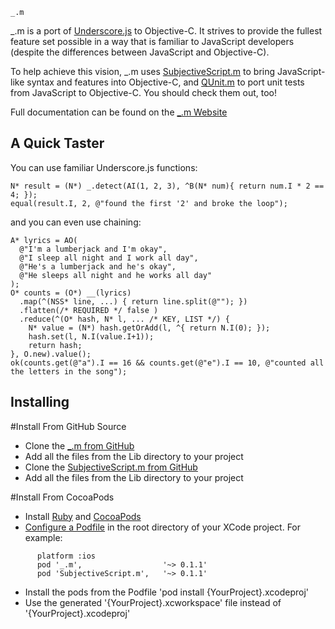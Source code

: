 ````
_.m
````

_.m is a port of [Underscore.js](http://underscorejs.org/) to Objective-C. It strives to provide the fullest feature set possible in a way that is familiar to JavaScript developers (despite the differences between JavaScript and Objective-C).

To help achieve this vision, _.m uses [SubjectiveScript.m](https://github.com/kmalakoff/SubjectiveScript.m) to bring JavaScript-like syntax and features into Objective-C, and [QUnit.m](https://github.com/kmalakoff/QUnit.m) to port unit tests from JavaScript to Objective-C. You should check them out, too!

Full documentation can be found on the [_.m Website](http://http://kmalakoff.github.com/_.m/)

A Quick Taster
------------

You can use familiar Underscore.js functions:

```
N* result = (N*) _.detect(AI(1, 2, 3), ^B(N* num){ return num.I * 2 == 4; });
equal(result.I, 2, @"found the first '2' and broke the loop");
```

and you can even use chaining:

```
A* lyrics = AO(
  @"I'm a lumberjack and I'm okay",
  @"I sleep all night and I work all day",
  @"He's a lumberjack and he's okay",
  @"He sleeps all night and he works all day"
);
O* counts = (O*) __(lyrics)
  .map(^(NSS* line, ...) { return line.split(@""); })
  .flatten(/* REQUIRED */ false )
  .reduce(^(O* hash, N* l, ... /* KEY, LIST */) {
    N* value = (N*) hash.getOrAdd(l, ^{ return N.I(0); });
    hash.set(l, N.I(value.I+1));
    return hash;
}, O.new).value();
ok(counts.get(@"a").I == 16 && counts.get(@"e").I == 10, @"counted all the letters in the song");
```

Installing
---------

#Install From GitHub Source
  + Clone the [_.m from GitHub](https://github.com/kmalakoff/_.m)
  + Add all the files from the Lib directory to your project
  + Clone the [SubjectiveScript.m from GitHub](hhttps://github.com/kmalakoff/SubjectiveScript.m)
  + Add all the files from the Lib directory to your project

#Install From CocoaPods
  + Install [Ruby](http://www.ruby-lang.org/en/downloads/) and [CocoaPods](href='http://cocoapods.org/#install)
  + [Configure a Podfile](href='http://cocoapods.org/#get_started) in the root directory of your XCode project. For example:

```
      platform :ios
      pod '_.m',                  '~> 0.1.1'
      pod 'SubjectiveScript.m',   '~> 0.1.1'
```

  + Install the pods from the Podfile 'pod install {YourProject}.xcodeproj'
  + Use the generated '{YourProject}.xcworkspace' file instead of '{YourProject}.xcodeproj'
